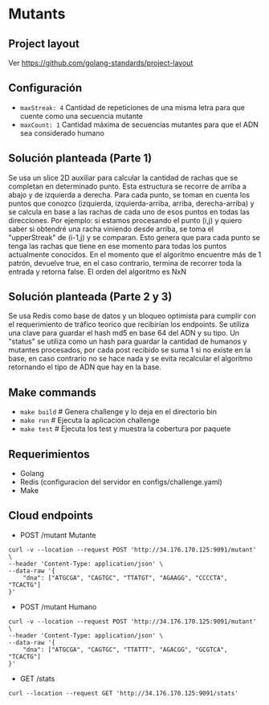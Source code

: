 # Mutants

## Project layout
Ver https://github.com/golang-standards/project-layout

## Configuración
* `maxStreak: 4` Cantidad de repeticiones de una misma letra para que cuente como una secuencia mutante
* `maxCount: 1` Cantidad máxima de secuencias mutantes para que el ADN sea considerado humano

## Solución planteada (Parte 1)
Se usa un slice 2D auxiliar para calcular la cantidad de rachas que se completan en determinado punto. Esta estructura se recorre de arriba a abajo y de izquierda a derecha.
Para cada punto, se toman en cuenta los puntos que conozco (izquierda, izquierda-arriba, arriba, derecha-arriba) y se calcula en base a las rachas de cada uno de esos puntos en todas las direcciones. Por ejemplo: si estamos procesando el punto (i,j) y quiero saber si obtendré una racha viniendo desde arriba, se toma el "upperStreak" de (i-1,j) y se comparan. Esto genera que para cada punto se tenga las rachas que tiene en ese momento para todas los puntos actualmente conocidos.
En el momento que el algoritmo encuentre más de 1 patrón, devuelve true, en el caso contrario, termina de recorrer toda la entrada y retorna false.
El orden del algoritmo es NxN

## Solución planteada (Parte 2 y 3)
Se usa Redis como base de datos y un bloqueo optimista para cumplir con el requerimiento de tráfico teorico que recibirían los endpoints. Se utiliza una clave para guardar el hash md5 en base 64 del ADN y su tipo. Un "status" se utiliza como un hash para guardar la cantidad de humanos y mutantes procesados, por cada post recibido se suma 1 si no existe en la base, en caso contrario no se hace nada y se evita recalcular el algoritmo retornando el tipo de ADN que hay en la base.

## Make commands
* `make build`   # Genera challenge y lo deja en el directorio bin
* `make run`     # Ejecuta la aplicacion challenge
* `make test`    # Ejecuta los test y muestra la cobertura por paquete

## Requerimientos
* Golang
* Redis (configuracion del servidor en configs/challenge.yaml)
* Make

## Cloud endpoints
* POST /mutant Mutante

```
curl -v --location --request POST 'http://34.176.170.125:9091/mutant' \
--header 'Content-Type: application/json' \
--data-raw '{
    "dna": ["ATGCGA", "CAGTGC", "TTATGT", "AGAAGG", "CCCCTA", "TCACTG"]
}'
```

* POST /mutant Humano
```
curl -v --location --request POST 'http://34.176.170.125:9091/mutant' \
--header 'Content-Type: application/json' \
--data-raw '{
    "dna": ["ATGCGA", "CAGTGC", "TTATTT", "AGACGG", "GCGTCA", "TCACTG"]
}'
```

* GET /stats
```
curl --location --request GET 'http://34.176.170.125:9091/stats'
```
